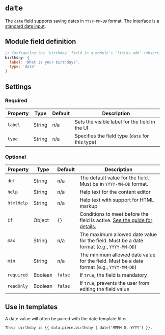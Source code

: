 # `date`

The `date` field supports saving dates in `YYYY-MM-DD` format. The interface is a [standard date input](https://developer.mozilla.org/en-US/docs/Web/HTML/Element/input/date).

## Module field definition

```javascript
// Configuring the `birthday` field in a module's `fields.add` subsection:
birthday: {
  label: 'What is your birthday?',
  type: 'date'
}
```

## Settings

### Required

|  Property | Type   | Default | Description |
|-----------|-----------|-----------|-----------|
|`label` | String | n/a | Sets the visible label for the field in the UI |
|`type` | String | n/a | Specifies the field type (`date` for this type) |

### Optional

|  Property | Type   | Default | Description |
|-----------|-----------|-----------|-----------|
|`def` | String | n/a | The default value for the field. Must be in `YYYY-MM-DD` format. |
|`help` | String | n/a | Help text for the content editor |
|`htmlHelp` | String | n/a | Help text with support for HTML markup |
|`if` | Object | `{}` | Conditions to meet before the field is active. [See the guide for details.](/guide/conditional-fields) |
|`max` | String | n/a | The maximum allowed date value for the field. Must be a date format (e.g., `YYYY-MM-DD`) |
|`min` | String | n/a | The minimum allowed date value for the field. Must be a date format (e.g., `YYYY-MM-DD`) |
|`required` | Boolean | `false` | If `true`, the field is mandatory |
|`readOnly` | Boolean | `false` | If `true`, prevents the user from editing the field value |

<!-- TODO: The following settings are likely to return, but are not yet implemented. -->
<!-- |contextual | Boolean | false | If `true`, it will prevent the field from appearing in the editor modal | -->

## Use in templates

<!-- TODO: Link to the date filter documentation -->
A date value will often be paired with the date template filter.

```django
Their birthday is {{ data.piece.birthday | date('MMMM D, YYYY') }}.
```